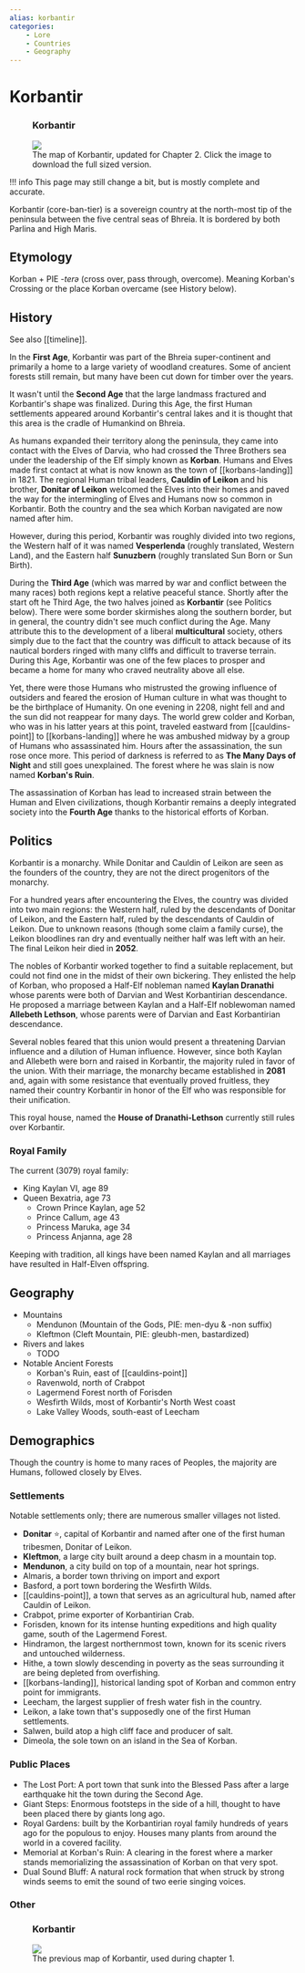 ```yaml
---
alias: korbantir
categories:
    - Lore
    - Countries
    - Geography
---
```

# Korbantir

<figure class="infobox right">
  <h3>Korbantir</h3>
  <a href="/assets/images/korbantir-map-full-2022.png">
    <img src="/assets/images/korbantir-map-tiny-2022.png" />
  </a>
  <figcaption>
    The map of Korbantir, updated for Chapter 2. Click the image to download the full sized version.
  </figcaption>
</figure>

!!! info
    This page may still change a bit, but is mostly complete and accurate.

Korbantir (core-ban-tier) is a sovereign country at the north-most tip of the peninsula between the five central seas of Bhreia. It is bordered by both Parlina and High Maris.

## Etymology

Korban + PIE -*terə* (cross over, pass through, overcome). Meaning Korban's Crossing or the place Korban overcame (see History below).

## History

See also [[timeline]].

In the **First Age**, Korbantir was part of the Bhreia super-continent and primarily a home to a large variety of woodland creatures. Some of ancient forests still remain, but many have been cut down for timber over the years.

It wasn't until the **Second Age** that the large landmass fractured and Korbantir's shape was finalized. During this Age, the first Human settlements appeared around Korbantir's central lakes and it is thought that this area is the cradle of Humankind on Bhreia.

As humans expanded their territory along the peninsula, they came into contact with the Elves of Darvia, who had crossed the Three Brothers sea under the leadership of the Elf simply known as **Korban**. Humans and Elves made first contact at what is now known as the town of [[korbans-landing]] in 1821. The regional Human tribal leaders, **Cauldin of Leikon** and his brother, **Donitar of Leikon** welcomed the Elves into their homes and paved the way for the intermingling of Elves and Humans now so common in Korbantir. Both the country and the sea which Korban navigated are now named after him.

However, during this period, Korbantir was roughly divided into two regions, the Western half of it was named **Vesperlenda** (roughly translated, Western Land), and the Eastern half **Sunuzbern** (roughly translated Sun Born or Sun Birth).

During the **Third Age** (which was marred by war and conflict between the many races) both regions kept a relative peaceful stance. Shortly after the start oft he Third Age, the two halves joined as **Korbantir** (see Politics below). There were some border skirmishes along the southern border, but in general, the country didn't see much conflict during the Age. Many attribute this to the development of a liberal **multicultural** society, others simply due to the fact that the country was difficult to attack because of its nautical borders ringed with many cliffs and difficult to traverse terrain. During this Age, Korbantir was one of the few places to prosper and became a home for many who craved neutrality above all else.

Yet, there were those Humans who mistrusted the growing influence of outsiders and feared the erosion of Human culture in what was thought to be the birthplace of Humanity. On one evening in 2208, night fell and and the sun did not reappear for many days. The world grew colder and Korban, who was in his latter years at this point, traveled eastward from [[cauldins-point]] to [[korbans-landing]] where he was ambushed midway by a group of Humans who assassinated him. Hours after the assassination, the sun rose once more. This period of darkness is referred to as **The Many Days of Night** and still goes unexplained. The forest where he was slain is now named **Korban's Ruin**.

The assassination of Korban has lead to increased strain between the Human and Elven civilizations, though Korbantir remains a deeply integrated society into the **Fourth Age** thanks to the historical efforts of Korban.

## Politics

Korbantir is a monarchy. While Donitar and Cauldin of Leikon are seen as the founders of the country, they are not the direct progenitors of the monarchy.

For a hundred years after encountering the Elves, the country was divided into two main regions: the Western half, ruled by the descendants of Donitar of Leikon, and the Eastern half, ruled by the descendants of Cauldin of Leikon. Due to unknown reasons (though some claim a family curse), the Leikon bloodlines ran dry and eventually neither half was left with an heir. The final Leikon heir died in **2052**.

The nobles of Korbantir worked together to find a suitable replacement, but could not find one in the midst of their own bickering. They enlisted the help of Korban, who proposed a Half-Elf nobleman named **Kaylan Dranathi** whose parents were both of Darvian and West Korbantirian descendance. He proposed a marriage between Kaylan and a Half-Elf noblewoman named **Allebeth Lethson**, whose parents were of Darvian and East Korbantirian descendance.

Several nobles feared that this union would present a threatening Darvian influence and a dilution of Human influence. However, since both Kaylan and Allebeth were born and raised in Korbantir, the majority ruled in favor of the union. With their marriage, the monarchy became established in **2081** and, again with some resistance that eventually proved fruitless, they named their country Korbantir in honor of the Elf who was responsible for their unification.

This royal house, named the **House of Dranathi-Lethson** currently still rules over Korbantir.

### Royal Family

The current (3079) royal family:

- King Kaylan VI, age 89
- Queen Bexatria, age 73
  - Crown Prince Kaylan, age 52
  - Prince Callum, age 43
  - Princess Maruka, age 34
  - Princess Anjanna, age 28

Keeping with tradition, all kings have been named Kaylan and all marriages have resulted in Half-Elven offspring.

## Geography

- Mountains
  - Mendunon (Mountain of the Gods, PIE: men-dyu & -non suffix)
  - Kleftmon (Cleft Mountain, PIE: gleubh-men, bastardized)
- Rivers and lakes
  - TODO
- Notable Ancient Forests
  - Korban's Ruin, east of [[cauldins-point]]
  - Ravenwold, north of Crabpot
  - Lagermend Forest north of Forisden
  - Wesfirth Wilds, most of Korbantir's North West coast
  - Lake Valley Woods, south-east of Leecham

## Demographics

Though the country is home to many races of Peoples, the majority are Humans, followed closely by Elves.

### Settlements

Notable settlements only; there are numerous smaller villages not listed.

- **Donitar** :star:, capital of Korbantir and named after one of the first human tribesmen, Donitar of Leikon.
- **Kleftmon**, a large city built around a deep chasm in a mountain top.
- **Mendunon**, a city build on top of a mountain, near hot springs.
- Almaris, a border town thriving on import and export
- Basford, a port town bordering the Wesfirth Wilds.
- [[cauldins-point]], a town that serves as an agricultural hub, named after Cauldin of Leikon.
- Crabpot, prime exporter of Korbantirian Crab.
- Forisden, known for its intense hunting expeditions and high quality game, south of the Lagermend Forest.
- Hindramon, the largest northernmost town, known for its scenic rivers and untouched wilderness.
- Hithe, a town slowly descending in poverty as the seas surrounding it are being depleted from overfishing.
- [[korbans-landing]], historical landing spot of Korban and common entry point for immigrants.
- Leecham, the largest supplier of fresh water fish in the country.
- Leikon, a lake town that's supposedly one of the first Human settlements.
- Salwen, build atop a high cliff face and producer of salt.
- Dimeola, the sole town on an island in the Sea of Korban.

### Public Places

- The Lost Port: A port town that sunk into the Blessed Pass after a large earthquake hit the town during the Second Age.
- Giant Steps: Enormous footsteps in the side of a hill, thought to have been placed there by giants long ago.
- Royal Gardens: built by the Korbantirian royal family hundreds of years ago for the populous to enjoy. Houses many plants from around the world in a covered facility.
- Memorial at Korban's Ruin: A clearing in the forest where a marker stands memorializing the assassination of Korban on that very spot.
- Dual Sound Bluff: A natural rock formation that when struck by strong winds seems to emit the sound of two eerie singing voices.

### Other

<figure class="infobox">
  <h3>Korbantir</h3>
  <a href="/assets/images/korbantir-map-full.png">
    <img src="/assets/images/korbantir-map-tiny.png" />
  </a>
  <figcaption>
    The previous map of Korbantir, used during chapter 1.
  </figcaption>
</figure>
